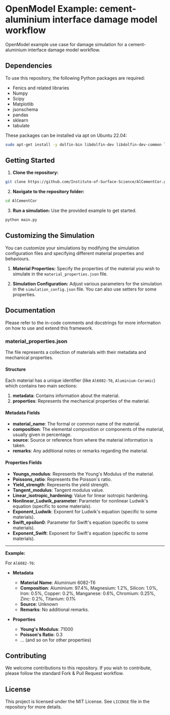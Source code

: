 # OpenModel Example: cement-aluminium interface damage model workflow

OpenModel example use case for damage simulation for a cement-aluminium interface damage model workflow.

## Dependencies

To use this repository, the following Python packages are required:

- Fenics and related libraries
- Numpy
- Scipy
- Matplotlib
- jsonschema
- pandas
- sklearn
- tabulate

These packages can be installed via apt on Ubuntu 22.04:

```sh
sudo apt-get install -y dolfin-bin libdolfin-dev libdolfin-dev-common libdolfin2019.2 python3-dijitso python3-dolfin python3-dolfin-real python3-ffc python3-ufl python3-tabulate python3-tables python3-scipy python3-petsc4py python3-pandas python3-numpy python3-sklearn python3-jsonschema python3-matplotlib python3-mshr
```

## Getting Started

1. **Clone the repository:**

```sh
git clone https://github.com/Institute-of-Surface-Science/AlCementCor.git
```

2. **Navigate to the repository folder:**

```sh
cd AlCementCor
```

3. **Run a simulation:** Use the provided example to get started.

```sh
python main.py
```

## Customizing the Simulation

You can customize your simulations by modifying the simulation configuration files and specifying different material
properties and behaviours.

1. **Material Properties:** Specify the properties of the material you wish to simulate in
   the `material_properties.json` file.

2. **Simulation Configuration:** Adjust various parameters for the simulation in the `simulation_config.json` file. You
   can also use setters for some properties.

## Documentation

Please refer to the in-code comments and docstrings for more information on how to use and extend this framework.

### material_properties.json

The file represents a collection of materials with their metadata and mechanical properties.

#### Structure

Each material has a unique identifier (like `Al6082-T6`, `Aluminium-Ceramic`) which contains two main sections:

1. **metadata**: Contains information about the material.
2. **properties**: Represents the mechanical properties of the material.

#### Metadata Fields

- **material_name**: The formal or common name of the material.
- **composition**: The elemental composition or components of the material, usually given in percentage.
- **source**: Source or reference from where the material information is taken.
- **remarks**: Any additional notes or remarks regarding the material.

#### Properties Fields

- **Youngs_modulus**: Represents the Young's Modulus of the material.
- **Poissons_ratio**: Represents the Poisson's ratio.
- **Yield_strength**: Represents the yield strength.
- **Tangent_modulus**: Tangent modulus value.
- **Linear_isotropic_hardening**: Value for linear isotropic hardening.
- **Nonlinear_Ludwik_parameter**: Parameter for nonlinear Ludwik's equation (specific to some materials).
- **Exponent_Ludwik**: Exponent for Ludwik's equation (specific to some materials).
- **Swift_epsilon0**: Parameter for Swift's equation (specific to some materials).
- **Exponent_Swift**: Exponent for Swift's equation (specific to some materials).

---

**Example:**

For `Al6082-T6`:

- **Metadata**
    - **Material Name**: Aluminium 6082-T6
    - **Composition**: Aluminium: 97.4%, Magnesium: 1.2%, Silicon: 1.0%, Iron: 0.5%, Copper: 0.2%, Manganese: 0.6%,
      Chromium: 0.25%, Zinc: 0.2%, Titanium: 0.1%
    - **Source**: Unknown
    - **Remarks**: No additional remarks.

- **Properties**
    - **Young's Modulus**: 71000
    - **Poisson's Ratio**: 0.3
    - ... (and so on for other properties)

## Contributing

We welcome contributions to this repository. If you wish to contribute, please follow the standard Fork & Pull Request
workflow.

## License

This project is licensed under the MIT License. See `LICENSE` file in the repository for more details.